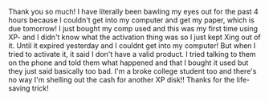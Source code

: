 Thank you so much! I have literally been bawling my eyes out for the past 4 hours because I couldn't get into my computer and get my paper, which is due tomorrow! I just bought my comp used and this was my first time using XP- and I didn't know what the activation thing was so I just kept Xing out of it. Until it expired yesterday and I couldnt get into my computer! But when I tried to activate it, it said I don't have a valid product. I tried talking to them on the phone and told them what happened and that I bought it used but they just said basically too bad. I'm a broke college student too and there's no way I'm shelling out the cash for another XP disk!! Thanks for the life-saving trick!